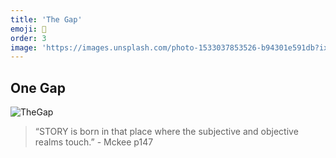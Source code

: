 ```yaml
---
title: 'The Gap'
emoji: 📘
order: 3
image: 'https://images.unsplash.com/photo-1533037853526-b94301e591db?ixlib=rb-1.2.1&ixid=MnwxMjA3fDB8MHxwaG90by1wYWdlfHx8fGVufDB8fHx8&auto=format&fit=crop&w=2100&q=80'
---
```


<!-- # Story Concepts: The Gap - draft -->

## **One Gap**

![TheGap]({{site.baseUrl}}/img/TheGap.png)

> “STORY is born in that place where the subjective and objective realms touch.” - Mckee p147